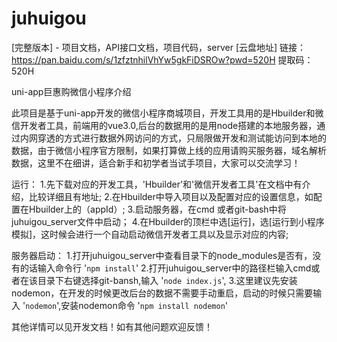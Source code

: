 # juhuigou

[完整版本] - 项目文档，API接口文档，项目代码，server
[云盘地址]
链接：https://pan.baidu.com/s/1zfztnhilVhYw5gkFiDSROw?pwd=520H 
提取码：520H

uni-app巨惠购微信小程序介绍
  
  此项目是基于uni-app开发的微信小程序商城项目，开发工具用的是Hbuilder和微信开发者工具，前端用的vue3.0,后台的数据用的是用node搭建的本地服务器，通过内网穿透的方式进行数据外网访问的方式，只局限做开发和测试能访问到本地的数据，由于微信小程序官方限制，如果打算做上线的应用请购买服务器，域名解析数据，这里不在细讲，适合新手和初学者当试手项目，大家可以交流学习！

运行：
1.先下载对应的开发工具，'Hbuilder'和'微信开发者工具'在文档中有介绍，比较详细且有地址;
2.在Hbuilder中导入项目以及配置对应的设置信息，如配置在Hbuilder上的（appId）;
3.启动服务器，在cmd 或者git-bash中将juhuigou_server文件中启动；
4.在Hbuilder的顶栏中选[运行]，选[运行到小程序模拟]，这时候会进行一个自动启动微信开发者工具以及显示对应的内容;

服务器启动：
1.打开juhuigou_server中查看目录下的node_modules是否有，没有的话输入命令行 '` npm install `'
2.打开juhuigou_server中的路径栏输入cmd或者在该目录下右键选择git-bansh,输入 '` node index.js `',
3.这里建议先安装nodemon，在开发的时候更改后台的数据不需要手动重启，启动的时候只需要输入 '` nodemon `',安装nodemon命令 '` npm install nodemon `'

其他详情可以见开发文档！如有其他问题欢迎反馈！
